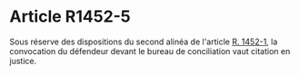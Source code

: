 # Article R1452-5

  
Sous réserve des dispositions du second alinéa de l'article [R. 1452-1][1], la convocation du défendeur devant le bureau de conciliation vaut citation en justice.

 [1]: /affichCodeArticle.do?cidTexte=LEGITEXT000006072050&idArticle=LEGIARTI000018484847&dateTexte=&categorieLien=cid